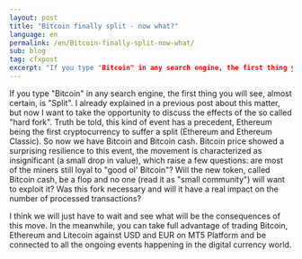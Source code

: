 ```yaml
---
layout: post
title: "Bitcoin finally split - now what?"
language: en
permalink: /en/Bitcoin-finally-split-now-what/
sub: blog
tag: cfxpost
excerpt: "If you type "Bitcoin" in any search engine, the first thing you will see, almost certain, is "Split". I already explained in a previous post about this matter, but now I want to take the opportunity to discuss the effects of the so called "hard fork" ..."
---
```

If you type "Bitcoin" in any search engine, the first thing you will see, almost certain, is "Split". I already explained in a previous post about this matter, but now I want to take the opportunity to discuss the effects of the so called "hard fork". Truth be told, this kind of event has a precedent, Ethereum being the first cryptocurrency to suffer a split (Ethereum and Ethereum Classic). So now we have Bitcoin and Bitcoin cash. Bitcoin price showed a surprising resilience to this event, the movement is characterized as insignificant (a small drop in value), which raise a few questions: are most of the miners still loyal to "good ol' Bitcoin"? Will the new token, called Bitcoin cash, be a flop and no one (read it as "small community") will want to exploit it? Was this fork necessary and will it have a real impact on the number of processed transactions? 

I think we will just have to wait and see what will be the consequences of this move. In the meanwhile, you can take full advantage of trading Bitcoin, Ethereum and Litecoin against USD and EUR on MT5 Platform and be connected to all the ongoing events happening in the digital currency world.